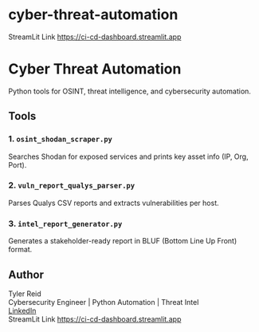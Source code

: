 # cyber-threat-automation
StreamLit Link https://ci-cd-dashboard.streamlit.app

# Cyber Threat Automation 

Python tools for OSINT, threat intelligence, and cybersecurity automation.

##  Tools

### 1. `osint_shodan_scraper.py`
Searches Shodan for exposed services and prints key asset info (IP, Org, Port).

### 2. `vuln_report_qualys_parser.py`
Parses Qualys CSV reports and extracts vulnerabilities per host.

### 3. `intel_report_generator.py`
Generates a stakeholder-ready report in BLUF (Bottom Line Up Front) format.

##  Author
Tyler Reid  
Cybersecurity Engineer | Python Automation | Threat Intel  
[LinkedIn](:https://www.linkedin.com/in/tyler-cyberdefense/)  
StreamLit Link https://ci-cd-dashboard.streamlit.app
